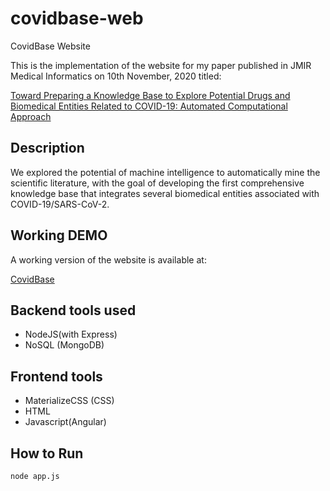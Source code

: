# covidbase-web
CovidBase Website

This is the implementation of the website for my paper published in JMIR Medical Informatics on 10th November, 2020 titled:

[Toward Preparing a Knowledge Base to Explore Potential Drugs and Biomedical Entities Related to COVID-19: Automated Computational Approach](https://pubmed.ncbi.nlm.nih.gov/33055059/)

## Description

We explored the potential of machine intelligence to automatically mine the scientific literature, with the goal of developing the first comprehensive knowledge base that integrates several biomedical entities associated with COVID-19/SARS-CoV-2. 

## Working DEMO
A working version of the website is available at:

[CovidBase](http://77.68.43.135:97/)


## Backend tools used

- NodeJS(with Express)
- NoSQL (MongoDB)

## Frontend tools

- MaterializeCSS (CSS)
- HTML
- Javascript(Angular)

## How to Run

`node app.js`
